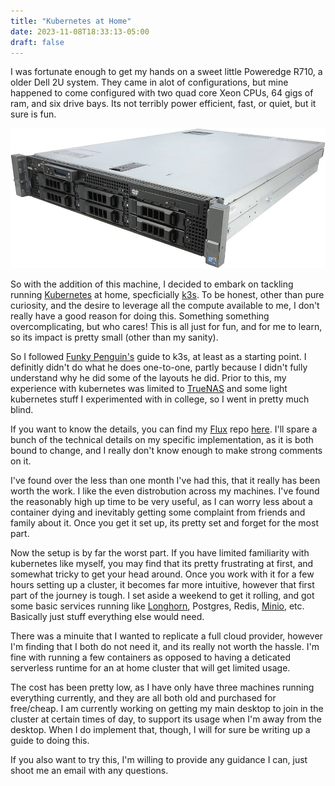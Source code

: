 ```yaml
---
title: "Kubernetes at Home"
date: 2023-11-08T18:33:13-05:00
draft: false
---
```


I was fortunate enough to get my hands on a sweet little Poweredge R710, a older Dell 2U system.
They came in alot of configurations, but mine happened to come configured with two quad core Xeon CPUs, 64 gigs of ram, and six drive bays.
Its not terribly power efficient, fast, or quiet, but it sure is fun.

![](poweredge.jpg)

So with the addition of this machine, I decided to embark on tackling running [Kubernetes](https://kubernetes.io) at home, specficially [k3s](https://k3s.io). 
To be honest, other than pure curiosity, and the desire to leverage all the compute available to me, I don't really have a good reason for doing this. 
Something something overcomplicating, but who cares! This is all just for fun, and for me to learn, so its impact is pretty small (other than my sanity).

So I followed [Funky Penguin's](https://geek-cookbook.funkypenguin.co.nz/) guide to k3s, at least as a starting point. I definitly didn't do what he
does one-to-one, partly because I didn't fully understand why he did some of the layouts he did. Prior to this, my experience with kubernetes was 
limited to [TrueNAS](https://www.truenas.com/) and some light kubernetes stuff I experimented with in college, so I went in pretty much blind.

If you want to know the details, you can find my [Flux](https://www.truenas.com/) repo [here](https://git.clortox.com/Infrastructure/Gluttony-Cluster). 
I'll spare a bunch of the technical details on my specific implementation, as it is both bound to change, 
and I really don't know enough to make strong comments on it.

I've found over the less than one month I've had this, that it really has been worth the work. I like the even distrobution across my machines.
I've found the reasonably high up time to be very useful, as I can worry less about a container dying and inevitably getting
some complaint from friends and family about it. Once you get it set up, its pretty set and forget for the most part.

Now the setup is by far the worst part. If you have limited familiarity with kubernetes like myself, you may find that its pretty
frustrating at first, and somewhat tricky to get your head around. Once you work with it for a few hours setting up a cluster, 
it becomes far more intuitive, however that first part of the journey is tough. I set aside a weekend to get it rolling, and got some basic
services running like [Longhorn](https://longhorn.io), Postgres, Redis, [Minio](https://min.io), etc. Basically just stuff everything else would need.

There was a minuite that I wanted to replicate a full cloud provider, however I'm finding that I both do not need it, and its really not worth the hassle.
I'm fine with running a few containers as opposed to having a deticated serverless runtime for an at home cluster that will get limited usage.

The cost has been pretty low, as I have only have three machines running everything currently, and they are all both old and purchased for free/cheap.
I am currently working on getting my main desktop to join in the cluster at certain times of day, to support its usage when I'm away from the desktop.
When I do implement that, though, I will for sure be writing up a guide to doing this.

If you also want to try this, I'm willing to provide any guidance I can, just shoot me an email with any questions.
